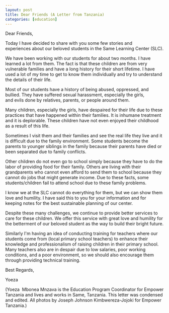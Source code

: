 ```yaml
---
layout: post
title: Dear Friends (A Letter from Tanzania)
categories: [education]
---
```



Dear Friends,

Today I have decided to share with you some few stories and experiences about our beloved students in the Same Learning Center (SLC).

We have been working with our students for about two months. I have learned a lot from them. The fact is that these children are from very vulnerable families and have a long history for their short lifetime. I have used a lot of my time to get to know them individually and try to understand the details of their life.

Most of our students have a history of being abused, oppressed, and bullied. They have suffered sexual harassment, especially the girls, and evils done by relatives, parents, or people around them.

Many children, especially the girls, have despaired for their life due to these practices that have happened within their families. It is inhumane treatment and it is deplorable. These children have not even enjoyed their childhood as a result of this life.

Sometimes I visit them and their families and see the real life they live and it is difficult due to the family environment. Some students become the parents to younger siblings in the family because their parents have died or been separated due to family conflicts.

Other children do not even go to school simply because they have to do the labor of providing food for their family. Others are living with their grandparents who cannot even afford to send them to school because they cannot do jobs that might generate income. Due to these facts, some students/children fail to attend school due to these family problems.

I know we at the SLC cannot do everything for them, but we can show them love and humility. I have said this to you for your information and for keeping notes for the best sustainable planning of our center.

Despite these many challenges, we continue to provide better services to care for these children. We offer this service with great love and humility for the betterment of our beloved student as the way to build their bright future.

Similarly I'm having an idea of conducting training for teachers where our students come from (local primary school teachers) to enhance their knowledge and professionalism of raising children in their primary school. Many teachers also are in despair due to low salaries, poor working conditions, and a poor environment, so we should also encourage them through providing technical training.

Best Regards,

Yoeza


(Yoeza  Mbonea Mnzava is the Education Program Coordinator for Empower Tanzania and lives and works in Same, Tanzania. This letter was condensed and edited. All photos by Joseph Johnson Kimbwereza-Jojoki for Empower Tanzania.)


